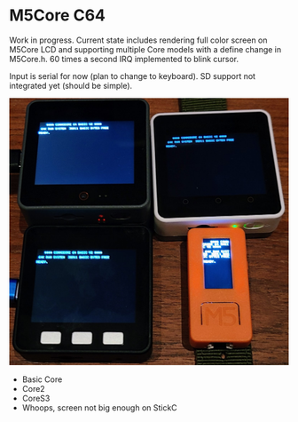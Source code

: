 # M5Core C64 #

Work in progress.  Current state includes rendering full color screen on M5Core LCD and supporting multiple Core models with a define change in M5Core.h.  60 times a second IRQ implemented to blink cursor.   

Input is serial for now (plan to change to keyboard).
SD support not integrated yet (should be simple).

![](m5cores.jpg)

* Basic Core
* Core2
* CoreS3
* Whoops, screen not big enough on StickC
